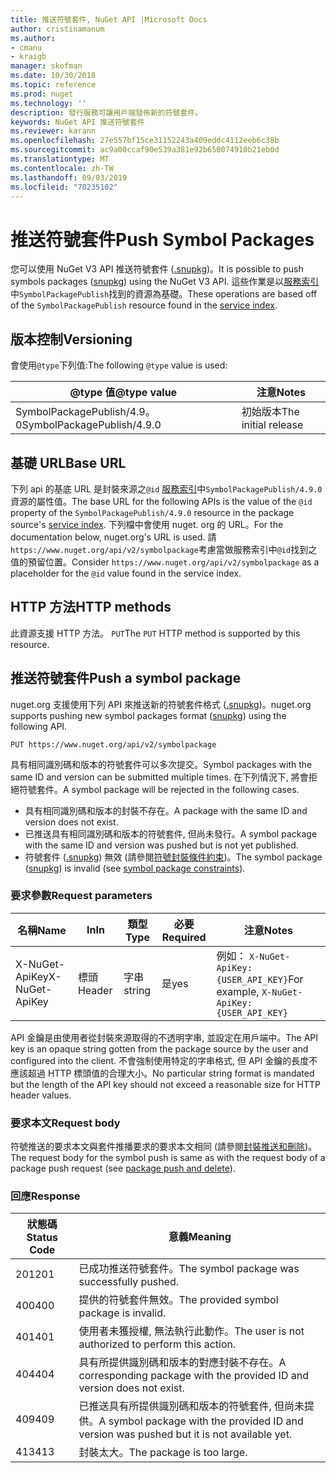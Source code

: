 ```yaml
---
title: 推送符號套件, NuGet API |Microsoft Docs
author: cristinamanum
ms.author:
- cmanu
- kraigb
manager: skofman
ms.date: 10/30/2018
ms.topic: reference
ms.prod: nuget
ms.technology: ''
description: 發行服務可讓用戶端發佈新的符號套件。
keywords: NuGet API 推送符號套件
ms.reviewer: karann
ms.openlocfilehash: 27e557bf15ce31152243a409eddc4112eeb6c38b
ms.sourcegitcommit: ac9a00ccaf90e539a381e92b650074910b21eb0d
ms.translationtype: MT
ms.contentlocale: zh-TW
ms.lasthandoff: 09/03/2019
ms.locfileid: "70235102"
---
```

# <a name="push-symbol-packages"></a><span data-ttu-id="2dbb7-104">推送符號套件</span><span class="sxs-lookup"><span data-stu-id="2dbb7-104">Push Symbol Packages</span></span>

<span data-ttu-id="2dbb7-105">您可以使用 NuGet V3 API 推送符號套件 ([.snupkg](../create-packages/Symbol-Packages-snupkg.md))。</span><span class="sxs-lookup"><span data-stu-id="2dbb7-105">It is possible to push symbols packages ([snupkg](../create-packages/Symbol-Packages-snupkg.md)) using the NuGet V3 API.</span></span>
<span data-ttu-id="2dbb7-106">這些作業是以[服務索引](service-index.md)中`SymbolPackagePublish`找到的資源為基礎。</span><span class="sxs-lookup"><span data-stu-id="2dbb7-106">These operations are based off of the `SymbolPackagePublish` resource found in the [service index](service-index.md).</span></span>

## <a name="versioning"></a><span data-ttu-id="2dbb7-107">版本控制</span><span class="sxs-lookup"><span data-stu-id="2dbb7-107">Versioning</span></span>

<span data-ttu-id="2dbb7-108">會使用`@type`下列值:</span><span class="sxs-lookup"><span data-stu-id="2dbb7-108">The following `@type` value is used:</span></span>

<span data-ttu-id="2dbb7-109">@type 值</span><span class="sxs-lookup"><span data-stu-id="2dbb7-109">@type value</span></span>                 | <span data-ttu-id="2dbb7-110">注意</span><span class="sxs-lookup"><span data-stu-id="2dbb7-110">Notes</span></span>
--------------------        | -----
<span data-ttu-id="2dbb7-111">SymbolPackagePublish/4.9。0</span><span class="sxs-lookup"><span data-stu-id="2dbb7-111">SymbolPackagePublish/4.9.0</span></span>  | <span data-ttu-id="2dbb7-112">初始版本</span><span class="sxs-lookup"><span data-stu-id="2dbb7-112">The initial release</span></span>

## <a name="base-url"></a><span data-ttu-id="2dbb7-113">基礎 URL</span><span class="sxs-lookup"><span data-stu-id="2dbb7-113">Base URL</span></span>

<span data-ttu-id="2dbb7-114">下列 api 的基底 URL 是封裝來源之`@id` [服務索引](service-index.md)中`SymbolPackagePublish/4.9.0`資源的屬性值。</span><span class="sxs-lookup"><span data-stu-id="2dbb7-114">The base URL for the following APIs is the value of the `@id` property of the `SymbolPackagePublish/4.9.0` resource in the package source's [service index](service-index.md).</span></span> <span data-ttu-id="2dbb7-115">下列檔中會使用 nuget. org 的 URL。</span><span class="sxs-lookup"><span data-stu-id="2dbb7-115">For the documentation below, nuget.org's URL is used.</span></span> <span data-ttu-id="2dbb7-116">請`https://www.nuget.org/api/v2/symbolpackage`考慮當做服務索引中`@id`找到之值的預留位置。</span><span class="sxs-lookup"><span data-stu-id="2dbb7-116">Consider `https://www.nuget.org/api/v2/symbolpackage` as a placeholder for the `@id` value found in the service index.</span></span>

## <a name="http-methods"></a><span data-ttu-id="2dbb7-117">HTTP 方法</span><span class="sxs-lookup"><span data-stu-id="2dbb7-117">HTTP methods</span></span>

<span data-ttu-id="2dbb7-118">此資源支援 HTTP 方法。 `PUT`</span><span class="sxs-lookup"><span data-stu-id="2dbb7-118">The `PUT` HTTP method is supported by this resource.</span></span> 

## <a name="push-a-symbol-package"></a><span data-ttu-id="2dbb7-119">推送符號套件</span><span class="sxs-lookup"><span data-stu-id="2dbb7-119">Push a symbol package</span></span>

<span data-ttu-id="2dbb7-120">nuget.org 支援使用下列 API 來推送新的符號套件格式 ([.snupkg](../create-packages/Symbol-Packages-snupkg.md))。</span><span class="sxs-lookup"><span data-stu-id="2dbb7-120">nuget.org supports pushing new symbol packages format ([snupkg](../create-packages/Symbol-Packages-snupkg.md)) using the following API.</span></span> 

    PUT https://www.nuget.org/api/v2/symbolpackage

<span data-ttu-id="2dbb7-121">具有相同識別碼和版本的符號套件可以多次提交。</span><span class="sxs-lookup"><span data-stu-id="2dbb7-121">Symbol packages with the same ID and version can be submitted multiple times.</span></span> <span data-ttu-id="2dbb7-122">在下列情況下, 將會拒絕符號套件。</span><span class="sxs-lookup"><span data-stu-id="2dbb7-122">A symbol package will be rejected in the following cases.</span></span>
- <span data-ttu-id="2dbb7-123">具有相同識別碼和版本的封裝不存在。</span><span class="sxs-lookup"><span data-stu-id="2dbb7-123">A package with the same ID and version does not exist.</span></span>
- <span data-ttu-id="2dbb7-124">已推送具有相同識別碼和版本的符號套件, 但尚未發行。</span><span class="sxs-lookup"><span data-stu-id="2dbb7-124">A symbol package with the same ID and version was pushed but is not yet published.</span></span>
- <span data-ttu-id="2dbb7-125">符號套件 ([.snupkg](../create-packages/Symbol-Packages-snupkg.md)) 無效 (請參閱[符號封裝條件約束](../create-packages/Symbol-Packages-snupkg.md))。</span><span class="sxs-lookup"><span data-stu-id="2dbb7-125">The symbol package ([snupkg](../create-packages/Symbol-Packages-snupkg.md)) is invalid (see [symbol package constraints](../create-packages/Symbol-Packages-snupkg.md)).</span></span>

### <a name="request-parameters"></a><span data-ttu-id="2dbb7-126">要求參數</span><span class="sxs-lookup"><span data-stu-id="2dbb7-126">Request parameters</span></span>

<span data-ttu-id="2dbb7-127">名稱</span><span class="sxs-lookup"><span data-stu-id="2dbb7-127">Name</span></span>           | <span data-ttu-id="2dbb7-128">In</span><span class="sxs-lookup"><span data-stu-id="2dbb7-128">In</span></span>     | <span data-ttu-id="2dbb7-129">類型</span><span class="sxs-lookup"><span data-stu-id="2dbb7-129">Type</span></span>   | <span data-ttu-id="2dbb7-130">必要</span><span class="sxs-lookup"><span data-stu-id="2dbb7-130">Required</span></span> | <span data-ttu-id="2dbb7-131">注意</span><span class="sxs-lookup"><span data-stu-id="2dbb7-131">Notes</span></span>
-------------- | ------ | ------ | -------- | -----
<span data-ttu-id="2dbb7-132">X-NuGet-ApiKey</span><span class="sxs-lookup"><span data-stu-id="2dbb7-132">X-NuGet-ApiKey</span></span> | <span data-ttu-id="2dbb7-133">標頭</span><span class="sxs-lookup"><span data-stu-id="2dbb7-133">Header</span></span> | <span data-ttu-id="2dbb7-134">字串</span><span class="sxs-lookup"><span data-stu-id="2dbb7-134">string</span></span> | <span data-ttu-id="2dbb7-135">是</span><span class="sxs-lookup"><span data-stu-id="2dbb7-135">yes</span></span>      | <span data-ttu-id="2dbb7-136">例如： `X-NuGet-ApiKey: {USER_API_KEY}`</span><span class="sxs-lookup"><span data-stu-id="2dbb7-136">For example, `X-NuGet-ApiKey: {USER_API_KEY}`</span></span>

<span data-ttu-id="2dbb7-137">API 金鑰是由使用者從封裝來源取得的不透明字串, 並設定在用戶端中。</span><span class="sxs-lookup"><span data-stu-id="2dbb7-137">The API key is an opaque string gotten from the package source by the user and configured into the client.</span></span> <span data-ttu-id="2dbb7-138">不會強制使用特定的字串格式, 但 API 金鑰的長度不應該超過 HTTP 標頭值的合理大小。</span><span class="sxs-lookup"><span data-stu-id="2dbb7-138">No particular string format is mandated but the length of the API key should not exceed a reasonable size for HTTP header values.</span></span>

### <a name="request-body"></a><span data-ttu-id="2dbb7-139">要求本文</span><span class="sxs-lookup"><span data-stu-id="2dbb7-139">Request body</span></span>

<span data-ttu-id="2dbb7-140">符號推送的要求本文與套件推播要求的要求本文相同 (請參閱[封裝推送和刪除](package-publish-resource.md))。</span><span class="sxs-lookup"><span data-stu-id="2dbb7-140">The request body for the symbol push is same as with the request body of a package push request (see [package push and delete](package-publish-resource.md)).</span></span> 

### <a name="response"></a><span data-ttu-id="2dbb7-141">回應</span><span class="sxs-lookup"><span data-stu-id="2dbb7-141">Response</span></span>

<span data-ttu-id="2dbb7-142">狀態碼</span><span class="sxs-lookup"><span data-stu-id="2dbb7-142">Status Code</span></span> | <span data-ttu-id="2dbb7-143">意義</span><span class="sxs-lookup"><span data-stu-id="2dbb7-143">Meaning</span></span>
----------- | -------
<span data-ttu-id="2dbb7-144">201</span><span class="sxs-lookup"><span data-stu-id="2dbb7-144">201</span></span>         | <span data-ttu-id="2dbb7-145">已成功推送符號套件。</span><span class="sxs-lookup"><span data-stu-id="2dbb7-145">The symbol package was successfully pushed.</span></span>
<span data-ttu-id="2dbb7-146">400</span><span class="sxs-lookup"><span data-stu-id="2dbb7-146">400</span></span>         | <span data-ttu-id="2dbb7-147">提供的符號套件無效。</span><span class="sxs-lookup"><span data-stu-id="2dbb7-147">The provided symbol package is invalid.</span></span>
<span data-ttu-id="2dbb7-148">401</span><span class="sxs-lookup"><span data-stu-id="2dbb7-148">401</span></span>         | <span data-ttu-id="2dbb7-149">使用者未獲授權, 無法執行此動作。</span><span class="sxs-lookup"><span data-stu-id="2dbb7-149">The user is not authorized to perform this action.</span></span>
<span data-ttu-id="2dbb7-150">404</span><span class="sxs-lookup"><span data-stu-id="2dbb7-150">404</span></span>         | <span data-ttu-id="2dbb7-151">具有所提供識別碼和版本的對應封裝不存在。</span><span class="sxs-lookup"><span data-stu-id="2dbb7-151">A corresponding package with the provided ID and version does not exist.</span></span>
<span data-ttu-id="2dbb7-152">409</span><span class="sxs-lookup"><span data-stu-id="2dbb7-152">409</span></span>         | <span data-ttu-id="2dbb7-153">已推送具有所提供識別碼和版本的符號套件, 但尚未提供。</span><span class="sxs-lookup"><span data-stu-id="2dbb7-153">A symbol package with the provided ID and version was pushed but it is not available yet.</span></span>
<span data-ttu-id="2dbb7-154">413</span><span class="sxs-lookup"><span data-stu-id="2dbb7-154">413</span></span>         | <span data-ttu-id="2dbb7-155">封裝太大。</span><span class="sxs-lookup"><span data-stu-id="2dbb7-155">The package is too large.</span></span>

